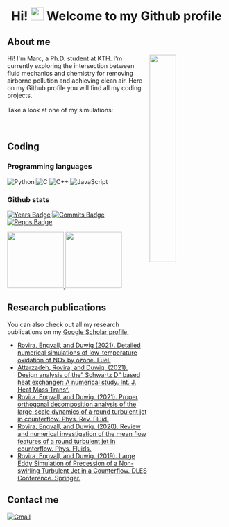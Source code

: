 [comment]: <> (Ideas to expand this README in the future: https://github.com/abhisheknaiidu/awesome-github-profile-readme)

<h1 align="center"> Hi! <img src="https://raw.githubusercontent.com/aemmadi/aemmadi/master/wave.gif" width="30px"> Welcome to my Github profile </h1>

<h2 align="left"> About me </h2>

<a href="https://doi.org/10.1103/PhysRevFluids.6.014701">
  <img src="./jet.gif" align="right" width="35%"/>
</a>

<p>
  Hi! I'm Marc, a Ph.D. student at KTH. I'm currently exploring the intersection between fluid mechanics and chemistry for removing airborne pollution and achieving clean air. Here on my Github profile you will find all my coding projects. <br> <br>
  Take a look at one of my simulations: <br> <br> <br>
</p>

<h2 align="left"> Coding </h2>

<h3 align="left"> Programming languages </h3>

![Python](https://img.shields.io/badge/-Python-000?&logo=Python)
![C](https://img.shields.io/badge/-C-000?&logo=C)
![C++](https://img.shields.io/badge/-C++-000?&logo=c%2b%2b&logoColor=00599C)
![JavaScript](https://img.shields.io/badge/-JavaScript-000?&logo=JavaScript) <br>

<h3 align="left"> Github stats </h3>

[![Years Badge](https://badges.pufler.dev/years/marrov)](https://badges.pufler.dev)
[![Commits Badge](https://badges.pufler.dev/commits/monthly/marrov)](https://badges.pufler.dev)
[![Repos Badge](https://badges.pufler.dev/repos/marrov)](https://badges.pufler.dev) <br>

<a href="https://github.com/marrov">
  <img height="130px" src="https://github-readme-stats.vercel.app/api?username=marrov&hide_title=true&hide_border=false&show_icons=true&include_all_commits=true&count_private=true&line_height=22&theme=dark" /> <img height="130px" src="https://github-readme-stats.vercel.app/api/top-langs/?username=marrov&hide=cmake,fortran,cuda&hide_title=true&hide_border=false&layout=compact&langs_count=6&theme=dark" />
</a>

<h2 align="left">Research publications</h2>

<p>
  You can also check out all my research publications on my <a href="https://scholar.google.com/citations?user=wEZyfUcAAAAJ&hl=es&oi=sra">Google Scholar profile.</a><br>
</p>

<ul>
  <li><a href="https://doi.org/10.1016/j.fuel.2021.121238">Rovira, Engvall, and Duwig (2021). Detailed numerical simulations of low-temperature oxidation of NOx by ozone. Fuel.</a></li>
  <li><a href="https://doi.org/10.1016/j.ijheatmasstransfer.2021.121415">Attarzadeh, Rovira, and Duwig. (2021). Design analysis of the” Schwartz D” based heat exchanger: A numerical study. Int. J. Heat Mass Transf.</a></li>
  <li><a href="https://doi.org/10.1103/PhysRevFluids.6.014701">Rovira, Engvall, and Duwig. (2021). Proper orthogonal decomposition analysis of the large-scale dynamics of a round turbulent jet in counterflow. Phys. Rev. Fluid.</a></li>
  <li><a href="https://doi.org/10.1063/5.0003239">Rovira, Engvall, and Duwig. (2020). Review and numerical investigation of the mean flow features of a round turbulent jet in counterflow. Phys. Fluids.</a></li>
  <li><a href="https://doi.org/10.1007/978-3-030-42822-8_10">Rovira, Engvall, and Duwig. (2019). Large Eddy Simulation of Precession of a Non-swirling Turbulent Jet in a Counterflow. DLES Conference. Springer.</a></li>
</ul>

<h2 align="left"> Contact me </h2>

<p>
  <a href="mailto:marcrovirasacie@gmail.com">
    <img alt="Gmail" src="https://img.shields.io/badge/Gmail-%23BB001B.svg?&style=for-the-badge&logo=Gmail&logoColor=white" />
  </a>
</p>
